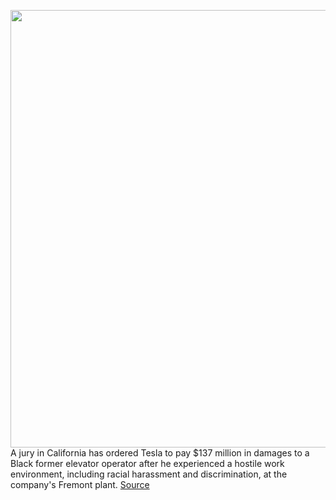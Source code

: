 <img src='https://cdn.vox-cdn.com/thumbor/ZRmDJm85NJBnjDPDmc_ze7cvZDQ=/0x0:3200x2133/1200x800/filters:focal(1344x811:1856x1323)/cdn.vox-cdn.com/uploads/chorus_image/image/69952455/1009397468.0.jpg' width='700px' /><br/>
A jury in California has ordered Tesla to pay $137 million in damages to a Black former elevator operator after he experienced a hostile work environment, including racial harassment and discrimination, at the company's Fremont plant.
<a href='https://www.theverge.com/2021/10/5/22710279/tesla-racism-fremont-plant-137-million-judgement-owen-diaz'> Source <a/>